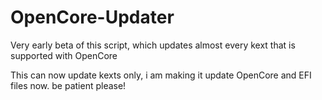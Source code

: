 # OpenCore-Updater
 Very early beta of this script, which updates almost every kext that is supported with OpenCore

This can now update kexts only, i am making it update OpenCore and EFI files now. be patient please!
